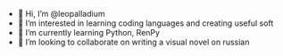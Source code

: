 - 👋 Hi, I’m @leopalladium
- 👀 I’m interested in learning coding languages and creating useful soft
- 🌱 I’m currently learning Python, RenPy
- 💞️ I’m looking to collaborate on writing a visual novel on russian


